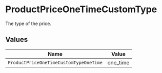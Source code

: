 # ProductPriceOneTimeCustomType

The type of the price.


## Values

| Name                                   | Value                                  |
| -------------------------------------- | -------------------------------------- |
| `ProductPriceOneTimeCustomTypeOneTime` | one_time                               |